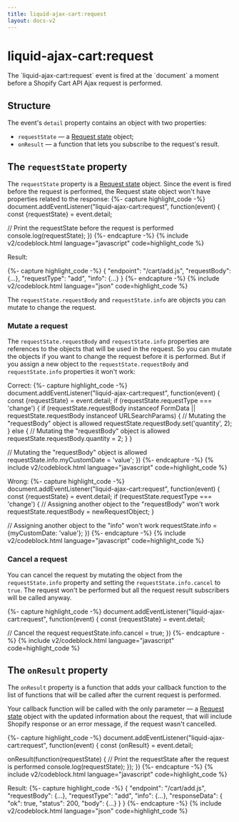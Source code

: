 ```yaml
---
title: liquid-ajax-cart:request
layout: docs-v2
---
```


# liquid-ajax-cart:request

<p class="lead" markdown="1">
The `liquid-ajax-cart:request` event is fired at the `document` a moment before a Shopify Cart API Ajax request is performed.
</p>

## Structure

The event's `detail` property contains an object with two properties:
* `requestState` — a [Request state](/v2/docs/request-state/) object;
* `onResult` — a function that lets you subscribe to the request's result.

## The `requestState` property
The `requestState` property is a [Request state](/v2/docs/request-state/) object. 
Since the event is fired before the request is performed, the Request state object won't have properties related to the response:
{%- capture highlight_code -%}
document.addEventListener("liquid-ajax-cart:request", function(event) {
  const {requestState} = event.detail;

  // Print the requestState before the request is performed
  console.log(requestState);
})
{%- endcapture -%}
{% include v2/codeblock.html language="javascript" code=highlight_code %}

Result:

{%- capture highlight_code -%}
{
  "endpoint": "/cart/add.js",
  "requestBody": {…},
  "requestType": "add",
  "info": {…}
}
{%- endcapture -%}
{% include v2/codeblock.html language="json" code=highlight_code %}

The `requestState.requestBody` and `requestState.info` are objects you can mutate to change the request.

### Mutate a request

The `requestState.requestBody` and `requestState.info` properties are references to the objects that will be used in the request. 
So you can mutate the objects if you want to change the request before it is performed.
But if you assign a new object to the `requestState.requestBody` and `requestState.info` properties it won't work: 

Correct:
{%- capture highlight_code -%}
document.addEventListener("liquid-ajax-cart:request", function(event) {
  const {requestState} = event.detail;
  if (requestState.requestType === 'change') {
    if (requestState.requestBody instanceof FormData || requestState.requestBody instanceof URLSearchParams) {
      // Mutating the "requestBody" object is allowed
      requestState.requestBody.set('quantity', 2); 
    } else {
      // Mutating the "requestBody" object is allowed
      requestState.requestBody.quantity = 2;
    }
  }

  // Mutating the "requestBody" object is allowed
  requestState.info.myCustomDate = 'value';
})
{%- endcapture -%}
{% include v2/codeblock.html language="javascript" code=highlight_code %}

Wrong:
{%- capture highlight_code -%}
document.addEventListener("liquid-ajax-cart:request", function(event) {
  const {requestState} = event.detail;
  if (requestState.requestType === 'change') {
    // Assigning another object to the "requestBody" won't work
    requestState.requestBody = newRequestObject; 
  }

  // Assigning another object to the "info" won't work
  requestState.info = {myCustomDate: 'value'}; 
})
{%- endcapture -%}
{% include v2/codeblock.html language="javascript" code=highlight_code %}

### Cancel a request

You can cancel the request by mutating the object from the `requestState.info` property and setting the `requestState.info.cancel` to `true`. 
The request won't be performed but all the request result subscribers will be called anyway.

{%- capture highlight_code -%}
document.addEventListener("liquid-ajax-cart:request", function(event) {
  const {requestState} = event.detail;

  // Cancel the request
  requestState.info.cancel = true;
})
{%- endcapture -%}
{% include v2/codeblock.html language="javascript" code=highlight_code %}

## The `onResult` property

The `onResult` property is a function that adds your callback function to the list of functions 
that will be called after the current request is performed.

Your callback function will be called with the only parameter — 
a [Request state](/v2/docs/request-state/) object with the updated information about the request,
that will include Shopify response or an error message, if the request wasn't cancelled.

{%- capture highlight_code -%}
document.addEventListener("liquid-ajax-cart:request", function(event) {
  const {onResult} = event.detail;
  
  onResult(function(requestState) {
    // Print the requestState after the request is performed
    console.log(requestState);
  });
})
{%- endcapture -%}
{% include v2/codeblock.html language="javascript" code=highlight_code %}

Result:
{%- capture highlight_code -%}
{
  "endpoint": "/cart/add.js",
  "requestBody": {…},
  "requestType": "add",
  "info": {…},
  "responseData": {
    "ok": true,
    "status": 200,
    "body": {…}
  }
}
{%- endcapture -%}
{% include v2/codeblock.html language="json" code=highlight_code %}
